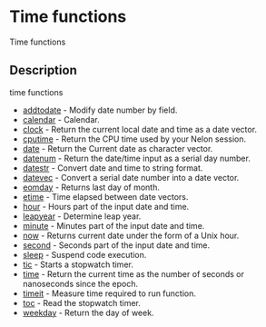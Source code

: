 # Time functions

Time functions

## Description

time functions

- [addtodate](addtodate.md) - Modify date number by field.
- [calendar](calendar.md) - Calendar.
- [clock](clock.md) - Return the current local date and time as a date vector.
- [cputime](cputime.md) - Return the CPU time used by your Nelon session.
- [date](date.md) - Return the Current date as character vector.
- [datenum](datenum.md) - Return the date/time input as a serial day number.
- [datestr](datestr.md) - Convert date and time to string format.
- [datevec](datevec.md) - Convert a serial date number into a date vector.
- [eomday](eomday.md) - Returns last day of month.
- [etime](etime.md) - Time elapsed between date vectors.
- [hour](hour.md) - Hours part of the input date and time.
- [leapyear](leapyear.md) - Determine leap year.
- [minute](minute.md) - Minutes part of the input date and time.
- [now](now.md) - Returns current date under the form of a Unix hour.
- [second](second.md) - Seconds part of the input date and time.
- [sleep](sleep.md) - Suspend code execution.
- [tic](tic.md) - Starts a stopwatch timer.
- [time](time.md) - Return the current time as the number of seconds or nanoseconds since the epoch.
- [timeit](timeit.md) - Measure time required to run function.
- [toc](toc.md) - Read the stopwatch timer.
- [weekday](weekday.md) - Return the day of week.
